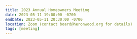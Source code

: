 ```yaml
---
title: 2023 Annual Homeowners Meeting
date: 2023-05-11 19:00:00 -0700
endDate: 2023-05-11 20:30:00 -0700
location: Zoom (contact board@heronwood.org for details)
tags: [meeting]
---
```

